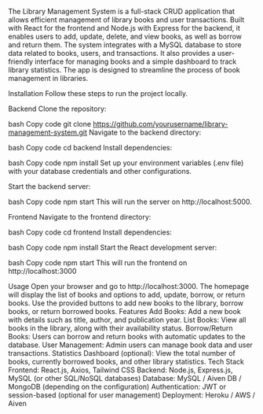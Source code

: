 The Library Management System is a full-stack CRUD application that allows efficient management of library books and user transactions. Built with React for the frontend and Node.js with Express for the backend, it enables users to add, update, delete, and view books, as well as borrow and return them. The system integrates with a MySQL database to store data related to books, users, and transactions. It also provides a user-friendly interface for managing books and a simple dashboard to track library statistics. The app is designed to streamline the process of book management in libraries.

Installation
Follow these steps to run the project locally.

Backend
Clone the repository:

bash
Copy code
git clone https://github.com/yourusername/library-management-system.git
Navigate to the backend directory:

bash
Copy code
cd backend
Install dependencies:

bash
Copy code
npm install
Set up your environment variables (.env file) with your database credentials and other configurations.

Start the backend server:

bash
Copy code
npm start
This will run the server on http://localhost:5000.

Frontend
Navigate to the frontend directory:

bash
Copy code
cd frontend
Install dependencies:

bash
Copy code
npm install
Start the React development server:

bash
Copy code
npm start
This will run the frontend on http://localhost:3000


Usage
Open your browser and go to http://localhost:3000.
The homepage will display the list of books and options to add, update, borrow, or return books.
Use the provided buttons to add new books to the library, borrow books, or return borrowed books.
Features
Add Books: Add a new book with details such as title, author, and publication year.
List Books: View all books in the library, along with their availability status.
Borrow/Return Books: Users can borrow and return books with automatic updates to the database.
User Management: Admin users can manage book data and user transactions.
Statistics Dashboard (optional): View the total number of books, currently borrowed books, and other library statistics.
Tech Stack
Frontend: React.js, Axios, Tailwind CSS
Backend: Node.js, Express.js, MySQL (or other SQL/NoSQL databases)
Database: MySQL / Aiven DB / MongoDB (depending on the configuration)
Authentication: JWT or session-based (optional for user management)
Deployment: Heroku / AWS / Aiven
